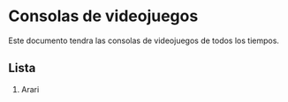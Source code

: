 # Consolas de videojuegos

Este documento tendra las consolas de videojuegos de todos los tiempos.

## Lista
1. Arari
